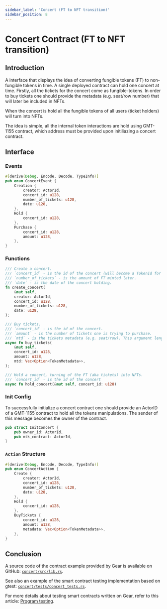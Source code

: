 ```yaml
---
sidebar_label: 'Concert (FT to NFT transition)'
sidebar_position: 8
---
```


# Concert Contract (FT to NFT transition)

## Introduction

A interface that displays the idea of converting fungible tokens (FT) to non-fungible tokens in time. A single deployed contract can hold one concert at time. Firstly, all the tickets for the concert come as fungible-tokens. In order to buy tickets one should provide the metadata (e.g. seat/row number) that will later be included in NFTs.

When the concert is hold all the fungible tokens of all users (ticket holders) will turn into NFTs.

The idea is simple, all the internal token interactions are hold using GMT-1155 contract, which address must be provided upon initiliazing a concert contract.

## Interface

### Events

```rust
#[derive(Debug, Encode, Decode, TypeInfo)]
pub enum ConcertEvent {
    Creation {
        creator: ActorId,
        concert_id: u128,
        number_of_tickets: u128,
        date: u128,
    },
    Hold {
        concert_id: u128,
    },
    Purchase {
        concert_id: u128,
        amount: u128,
    },
}
```
### Functions

```rust
/// Create a concert.
/// `concert_id` - is the id of the concert (will become a TokenId for FT minted later).
/// `number_of_tickets` - is the amount of FT minted later.
/// `date` - is the date of the concert holding.
fn create_concert(
    &mut self,
    creator: ActorId,
    concert_id: u128,
    number_of_tickets: u128,
    date: u128,
);

/// Buy tickets.
/// `concert_id` - is the id of the concert.
/// `amount` - is the number of tickets one is trying to purchase.
/// `mtd` - is the tickets metadata (e.g. seat/row). This argument length should equal the `amount` value.
async fn buy_tickets(
    &mut self,
    concert_id: u128,
    amount: u128,
    mtd: Vec<Option<TokenMetadata>>,
);

/// Hold a concert, turning of the FT (aka tickets) into NFTs.
/// `concert_id` - is the id of the concert
async fn hold_concert(&mut self, concert_id: u128)
```
### Init Config
To successfully initialize a concert contract one should provide an ActorID of a GMT-1155 contract to hold all the tokens manipulations. The sender of this message becomes the owner of the contract.

```rust
pub struct InitConcert {
    pub owner_id: ActorId,
    pub mtk_contract: ActorId,
}
```

### `Action` Structure
```rust
#[derive(Debug, Encode, Decode, TypeInfo)]
pub enum ConcertAction {
    Create {
        creator: ActorId,
        concert_id: u128,
        number_of_tickets: u128,
        date: u128,
    },
    Hold {
        concert_id: u128,
    },
    BuyTickets {
        concert_id: u128,
        amount: u128,
        metadata: Vec<Option<TokenMetadata>>,
    },
}
```

## Conclusion
A source code of the contract example provided by Gear is available on GitHub: [`concert/src/lib.rs`](https://github.com/gear-tech/apps/blob/master/concert/src/lib.rs).

See also an example of the smart contract testing implementation based on gtest: [`concert/tests/concert_tests.rs`](https://github.com/gear-tech/apps/blob/master/concert/tests/concert_tests.rs).

For more details about testing smart contracts written on Gear, refer to this article: [Program testing](https://wiki.gear-tech.io/developing-contracts/testing).
